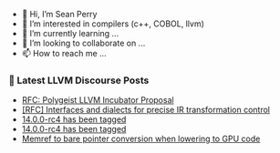 - 👋 Hi, I’m Sean Perry
- 👀 I’m interested in compilers (c++, COBOL, llvm)
- 🌱 I’m currently learning ...
- 💞️ I’m looking to collaborate on ...
- 📫 How to reach me ...

<!---
s66perry/s66perry is a ✨ special ✨ repository because its `README.md` (this file) appears on your GitHub profile.
You can click the Preview link to take a look at your changes.
--->
### 📕 Latest LLVM Discourse Posts

<!-- DISCOURSE-LLVM:START -->
- [RFC: Polygeist LLVM Incubator Proposal](https://discourse.llvm.org/t/rfc-polygeist-llvm-incubator-proposal/60890/11)
- [[RFC] Interfaces and dialects for precise IR transformation control](https://discourse.llvm.org/t/rfc-interfaces-and-dialects-for-precise-ir-transformation-control/60927/1)
- [14.0.0-rc4 has been tagged](https://discourse.llvm.org/t/14-0-0-rc4-has-been-tagged/60897/3)
- [14.0.0-rc4 has been tagged](https://discourse.llvm.org/t/14-0-0-rc4-has-been-tagged/60897/2)
- [Memref to bare pointer conversion when lowering to GPU code](https://discourse.llvm.org/t/memref-to-bare-pointer-conversion-when-lowering-to-gpu-code/60916/3)
<!-- DISCOURSE-LLVM:END -->
